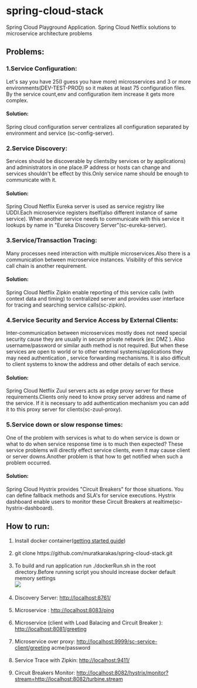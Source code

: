 # spring-cloud-stack
Spring Cloud Playground Application. Spring Cloud Netflix solutions to microservice architecture problems

## Problems:
### 1.Service Configuration:
Let's say you have 25(I guess you have more) microsservices and  3 or more environments(DEV-TEST-PROD) so it makes at least 75 configuration files.
By the service count,env and configuration item increase it gets more complex.

#### Solution:
Spring cloud configuration server centralizes all configuration separated by environment and service (sc-config-server).

### 2.Service Discovery:
Services should be discoverable by clients(by services or by applications) and administrators in one place.IP address or hosts can change and services shouldn't be effect by this.Only service name should be enough to communicate with it.

#### Solution:
Spring Cloud Netflix Eureka server is used as service registry like UDDI.Each microservice registers itself(also  different instance of same service). When another service needs to communicate with this service it lookups by name in "Eureka Discovery Server"(sc-eureka-server).


### 3.Service/Transaction Tracing:
Many processes need interaction with multiple microservices.Also there is a communication between microservice instances. Visibility of this service call chain is another requirement.

#### Solution:
Spring Cloud Netflix Zipkin enable reporting of this service calls (with context data and timing) to centralized server and provides user interface for tracing and searching service calls(sc-zipkin).

### 4.Service Security and Service Access by External Clients:
Inter-communication between microservices mostly does not need special security cause they are usually in secure private network (ex: DMZ ). Also username/password or similar auth method is not required. But when these services are open to world or to other external systems/applications they may need authentication , service forwarding mechanisms. It is also difficult to client systems to know the address and other details of each service.

#### Solution:
Spring Cloud Netflix Zuul servers acts as edge proxy server for these requirements.Clients only need to know proxy server address and name of the service. If it is necessary to add authentication mechanism you can add it to this proxy server for clients(sc-zuul-proxy).

### 5.Service down or slow response times:
One of the problem with services is what to do when service is down or what to do when service response time is to much then expected? These service problems will directly effect service clients, even it may cause client or server downs.Another problem is that how to get notified when such a problem occurred.

#### Solution:
Spring Cloud Hystrix provides "Circuit Breakers" for those situations. You can define fallback methods and SLA's for service executions. Hystrix dashboard enable users to monitor these Circuit Breakers at realtime(sc-hystrix-dashboard).


## How to run:
<ol>
  <li>Install docker container(<a href="https://docs.docker.com/engine/getstarted/step_one/">getting started guide</a>)
  </li>
  <br/>
  <li>git clone https://github.com/muratkarakas/spring-cloud-stack.git
  </li>
  <br/>
  <li>To build and run application run ./dockerRun.sh in the root directory.Before running script you should increase docker default memory settings
  <br/>
  <img src="https://i.stack.imgur.com/bjHNdl.png"></img>
  </li>
  <br/>
  <li>Discovery Server: <a href="http://localhost:8761/">http://localhost:8761/</a>
  </li>
  <br/>
  <li>Microservice  : <a href = "http://localhost:8083/ping">http://localhost:8083/ping</a>
  </li>
  <br/>
  <li>Microservice  (client with Load Balacing and Circuit Breaker ): <a href ="http://localhost:8081/greeting">http://localhost:8081/greeting</a>
  </li>
  <br/>
  <li>Microservice  over proxy: <a href="http://localhost:9999/sc-service-client/greeting">http://localhost:9999/sc-service-client/greeting</a>    acme/password
  </li>
  <br/>
  <li>Service Trace  with Zipkin: <a href="http://localhost:9411/">http://localhost:9411/</a>  
  </li>
  <br/>
  <li>Circuit Breakers Monitor: <a href="http://localhost:8082/hystrix/monitor?stream=http://localhost:8082/turbine.stream" >http://localhost:8082/hystrix/monitor?stream=http://localhost:8082/turbine.stream</a>
  </li>
  <br/>
</ol>
